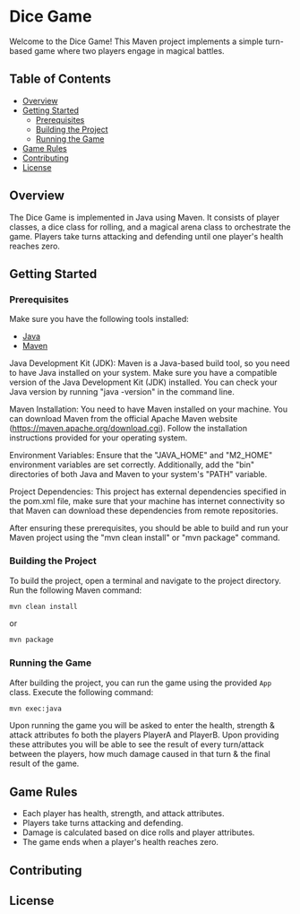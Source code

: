 # Dice Game

Welcome to the Dice Game! This Maven project implements a simple turn-based game where two players engage in magical battles.

## Table of Contents

- [Overview](#overview)
- [Getting Started](#getting-started)
  - [Prerequisites](#prerequisites)
  - [Building the Project](#building-the-project)
  - [Running the Game](#running-the-game)
- [Game Rules](#game-rules)
- [Contributing](#contributing)
- [License](#license)

## Overview

The Dice Game is implemented in Java using Maven. It consists of player classes, a dice class for rolling, and a magical arena class to orchestrate the game. Players take turns attacking and defending until one player's health reaches zero.

## Getting Started

### Prerequisites

Make sure you have the following tools installed:

- [Java](https://www.oracle.com/java/technologies/javase-downloads.html)
- [Maven](https://maven.apache.org/download.cgi)

Java Development Kit (JDK): Maven is a Java-based build tool, so you need to have Java installed on your system. Make sure you have a compatible version of the Java Development Kit (JDK) installed. You can check your Java version by running "java -version" in the command line.

Maven Installation: You need to have Maven installed on your machine. You can download Maven from the official Apache Maven website (https://maven.apache.org/download.cgi). Follow the installation instructions provided for your operating system.

Environment Variables: Ensure that the "JAVA_HOME" and "M2_HOME" environment variables are set correctly. Additionally, add the "bin" directories of both Java and Maven to your system's "PATH" variable.

Project Dependencies: This project has external dependencies specified in the pom.xml file, make sure that your machine has internet connectivity so that Maven can download these dependencies from remote repositories.

After ensuring these prerequisites, you should be able to build and run your Maven project using the "mvn clean install" or "mvn package" command.

### Building the Project

To build the project, open a terminal and navigate to the project directory. Run the following Maven command:

```bash
mvn clean install
```

or

```bash
mvn package
```

### Running the Game

After building the project, you can run the game using the provided `App` class. Execute the following command:

```bash
mvn exec:java
```

Upon running the game you will be asked to enter the health, strength & attack attributes fo both the players PlayerA and PlayerB. Upon providing these attributes you will be able to see the result of every turn/attack between the players, how much damage caused in that turn & the final result of the game.

## Game Rules

- Each player has health, strength, and attack attributes.
- Players take turns attacking and defending.
- Damage is calculated based on dice rolls and player attributes.
- The game ends when a player's health reaches zero.

## Contributing

## License

```

```
